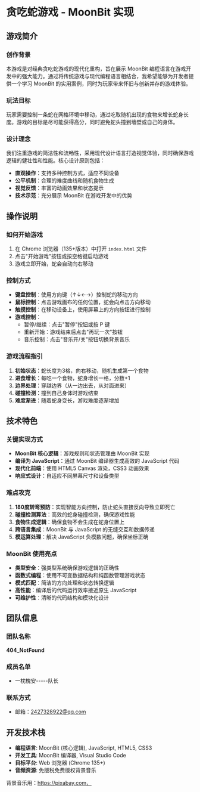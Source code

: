 # 贪吃蛇游戏 - MoonBit 实现

## 游戏简介

### 创作背景
本游戏是对经典贪吃蛇游戏的现代化重构，旨在展示 MoonBit 编程语言在游戏开发中的强大能力。通过将传统游戏与现代编程语言相结合，我希望能够为开发者提供一个学习 MoonBit 的实用案例，同时为玩家带来怀旧与创新并存的游戏体验。

### 玩法目标
玩家需要控制一条蛇在网格环境中移动，通过吃取随机出现的食物来增长蛇身长度。游戏的目标是尽可能获得高分，同时避免蛇头撞到墙壁或自己的身体。

### 设计理念
我们注重游戏的简洁性和流畅性，采用现代设计语言打造视觉体验，同时确保游戏逻辑的健壮性和性能。核心设计原则包括：
- **直观操作**：支持多种控制方式，适应不同设备
- **公平机制**：合理的难度曲线和随机食物生成
- **视觉反馈**：丰富的动画效果和状态提示
- **技术示范**：充分展示 MoonBit 在游戏开发中的优势

## 操作说明

### 如何开始游戏
1. 在 Chrome 浏览器（135+版本）中打开 `index.html` 文件
2. 点击"开始游戏"按钮或按空格键启动游戏
3. 游戏立即开始，蛇会自动向右移动

### 控制方式

- **键盘控制**：使用方向键（↑↓←→）控制蛇的移动方向
- **鼠标控制**：点击游戏画布的任何位置，蛇会向点击方向移动
- **触摸控制**：在移动设备上，使用屏幕上的方向按钮进行控制
- **游戏控制**：
  - 暂停/继续：点击"暂停"按钮或按 P 键
  - 重新开始：游戏结束后点击"再玩一次"按钮
  - 音乐控制：点击"音乐开/关"按钮切换背景音乐

### 游戏流程指引
1. **初始状态**：蛇长度为3格，向右移动，随机生成第一个食物
2. **进食增长**：每吃一个食物，蛇身增长一格，分数+1
3. **边界处理**：穿越边界（从一边出去，从对面进来）
4. **碰撞检测**：撞到自己身体时游戏结束
5. **难度渐进**：随着蛇身变长，游戏难度逐渐增加

## 技术特色

### 关键实现方式
- **MoonBit 核心逻辑**：游戏规则和状态管理由 MoonBit 实现
- **编译为 JavaScript**：通过 MoonBit 编译器生成高效的 JavaScript 代码
- **现代化前端**：使用 HTML5 Canvas 渲染，CSS3 动画效果
- **响应式设计**：自适应不同屏幕尺寸和设备类型

### 难点攻克
1. **180度转弯预防**：实现智能方向控制，防止蛇头直接反向导致立即死亡
2. **碰撞检测算法**：高效的蛇身碰撞检测，确保游戏性能
3. **食物生成逻辑**：确保食物不会生成在蛇身位置上
4. **跨语言集成**：MoonBit 与 JavaScript 的无缝交互和数据传递
5. **模运算处理**：解决 JavaScript 负模数问题，确保坐标正确

### MoonBit 使用亮点
- **类型安全**：强类型系统确保游戏逻辑的正确性
- **函数式编程**：使用不可变数据结构和纯函数管理游戏状态
- **模式匹配**：简洁的方向处理和状态转换逻辑
- **高性能**：编译后的代码运行效率接近原生 JavaScript
- **可维护性**：清晰的代码结构和模块化设计

## 团队信息

### 团队名称

 **404_NotFound**



### 成员名单

- 一枕槐安-----队长

### 联系方式

- 邮箱：2427328922@qq.com

## 开发技术栈

- **编程语言**: MoonBit (核心逻辑), JavaScript, HTML5, CSS3
- **开发工具**: MoonBit 编译器, Visual Studio Code
- **目标平台**: Web 浏览器 (Chrome 135+)
- **音频资源**: 免版税免费版权背景音乐

背景音乐用：https://pixabay.com，

